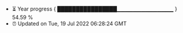 - ⏳ Year progress { ████████████████▁▁▁▁▁▁▁▁▁▁▁▁▁▁ } 54.59 %
- ⏰ Updated on Tue, 19 Jul 2022 06:28:24 GMT

